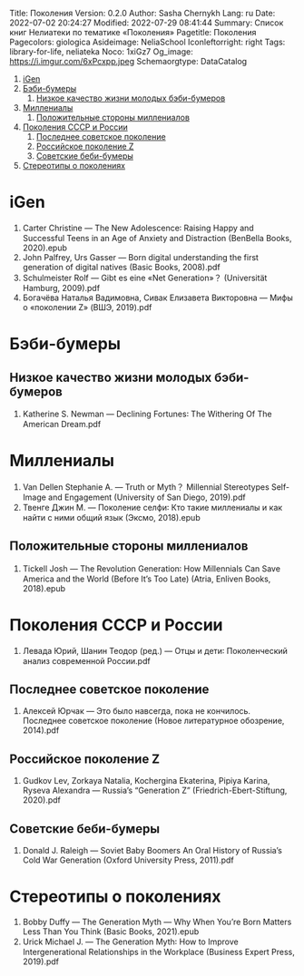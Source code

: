 Title: Поколения
Version: 0.2.0
Author: Sasha Chernykh
Lang: ru
Date: 2022-07-02 20:24:27
Modified: 2022-07-29 08:41:44
Summary: Список книг Нелиатеки по тематике «Поколения»
Pagetitle: Поколения
Pagecolors: giologica
Asideimage: NeliaSchool
Iconleftorright: right
Tags: library-for-life, neliateka
Noco: 1xiGz7
Og_image: https://i.imgur.com/6xPcxpp.jpeg
Schemaorgtype: DataCatalog

<!-- MarkdownTOC -->

1. [iGen](#iGen)
1. [Бэби-бумеры](#Бэби-бумеры)
	1. [Низкое качество жизни молодых бэби-бумеров](#Низкое-качество-жизни-молодых-бэби-бумеров)
1. [Миллениалы](#Миллениалы)
	1. [Положительные стороны миллениалов](#Положительные-стороны-миллениалов)
1. [Поколения СССР и России](#Поколения-СССР-и-России)
	1. [Последнее советское поколение](#Последнее-советское-поколение)
	1. [Российское поколение Z](#Российское-поколение-Z)
	1. [Советские беби-бумеры](#Советские-беби-бумеры)
1. [Стереотипы о поколениях](#Стереотипы-о-поколениях)

<!-- /MarkdownTOC -->

<a id="iGen"></a>
# iGen

1. Carter Christine — The New Adolescence꞉ Raising Happy and Successful Teens in an Age of Anxiety and Distraction (BenBella Books, 2020).epub
1. John Palfrey, Urs Gasser — Born digital understanding the first generation of digital natives (Basic Books, 2008).pdf
1. Schulmeister Rolf — Gibt es eine «Net Generation»？ (Universität Hamburg, 2009).pdf
1. Богачёва Наталья Вадимовна, Сивак Елизавета Викторовна — Мифы о «поколении Z» (ВШЭ, 2019).pdf

<a id="Бэби-бумеры"></a>
# Бэби-бумеры

<a id="Низкое-качество-жизни-молодых-бэби-бумеров"></a>
## Низкое качество жизни молодых бэби-бумеров

1. Katherine S. Newman — Declining Fortunes꞉ The Withering Of The American Dream.pdf

<a id="Миллениалы"></a>
# Миллениалы

1. Van Dellen Stephanie A. — Truth or Myth？ Millennial Stereotypes Self-Image and Engagement (University of San Diego, 2019).pdf
1. Твенге Джин М. — Поколение селфи꞉ Кто такие миллениалы и как найти с ними общий язык (Эксмо, 2018).epub

<a id="Положительные-стороны-миллениалов"></a>
## Положительные стороны миллениалов

1. Tickell Josh — The Revolution Generation꞉ How Millennials Can Save America and the World (Before It’s Too Late) (Atria, Enliven Books, 2018).epub

<a id="Поколения-СССР-и-России"></a>
# Поколения СССР и России

1. Левада Юрий, Шанин Теодор (ред.) — Отцы и дети꞉ Поколенческий анализ современной России.pdf

<a id="Последнее-советское-поколение"></a>
## Последнее советское поколение

1. Алексей Юрчак — Это было навсегда, пока не кончилось. Последнее советское поколение (Новое литературное обозрение, 2014).pdf

<a id="Российское-поколение-Z"></a>
## Российское поколение Z

1. Gudkov Lev, Zorkaya Natalia, Kochergina Ekaterina, Pipiya Karina, Ryseva Alexandra — Russia’s “Generation Z” (Friedrich-Ebert-Stiftung, 2020).pdf

<a id="Советские-беби-бумеры"></a>
## Советские беби-бумеры

1. Donald J. Raleigh — Soviet Baby Boomers An Oral History of Russia’s Cold War Generation (Oxford University Press, 2011).pdf

<a id="Стереотипы-о-поколениях"></a>
# Стереотипы о поколениях

1. Bobby Duffy — The Generation Myth — Why When You’re Born Matters Less Than You Think (Basic Books, 2021).epub
1. Urick Michael J. — The Generation Myth꞉ How to Improve Intergenerational Relationships in the Workplace (Business Expert Press, 2019).pdf
